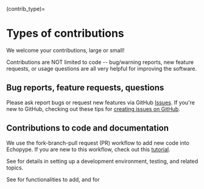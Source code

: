 (contrib_type)=
# Types of contributions

We welcome your contributions, large or small!

Contributions are NOT limited to code -- bug/warning reports, new feature requests, or usage questions are all very helpful for improving the software.


## Bug reports, feature requests, questions
Please ask report bugs or request new features via GitHub [Issues](https://github.com/OSOceanAcoustics/echopype/issues).
If you're new to GitHub, checking out these tips for [creating issues on GitHub](https://medium.com/nyc-planning-digital/writing-a-proper-github-issue-97427d62a20f).


## Contributions to code and documentation
We use the fork-branch-pull request (PR) workflow to add new code into Echopype.
If you are new to this workflow, check out this [tutorial](https://medium.com/swlh/forks-and-pull-requests-how-to-contribute-to-github-repos-8843fac34ce8).

See [](contrib_setup) for details in setting up a development environment, testing, and related topics.

See [](contrib-roadmap_priorities) for functionalities to add, and [](contrib-howto) for 

